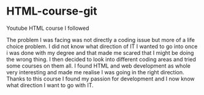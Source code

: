# HTML-course-git
Youtube HTML course I followed

The problem I was facing was not directly a coding issue but more of a life choice problem.
I did not know what direction of IT I wanted to go into once i was done with my degree and that made me scared that I might be doing the wrong thing.
I then decided to look into different coding areas and tried some courses on them all. I found HTML and web development as whole very interesting and made me realise I was going in the right direction.
Thanks to this course I found my passion for development and I now know what direction I want to go with IT.
